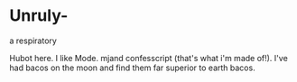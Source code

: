 # Unruly-

a respiratory

Hubot here. I like Mode. mjand confesscript (that's what i'm made of!).
I've had bacos on the moon and find them far superior to earth bacos.
